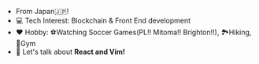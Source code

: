 - From Japan🇯🇵!
- 💻 Tech Interest: Blockchain & Front End development
- ❤️ Hobby: ⚽Watching Soccer Games(PL!! Mitoma!! Brighton!!), 🏞️Hiking, 🏃Gym
- 💬 Let's talk about **React and Vim!**
